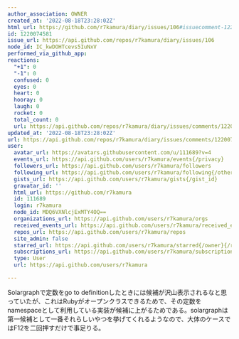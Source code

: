 ```yaml
---
author_association: OWNER
created_at: '2022-08-18T23:28:02Z'
html_url: https://github.com/r7kamura/diary/issues/106#issuecomment-1220074581
id: 1220074581
issue_url: https://api.github.com/repos/r7kamura/diary/issues/106
node_id: IC_kwDOHTcevs5IuNxV
performed_via_github_app: 
reactions:
  "+1": 0
  "-1": 0
  confused: 0
  eyes: 0
  heart: 0
  hooray: 0
  laugh: 0
  rocket: 0
  total_count: 0
  url: https://api.github.com/repos/r7kamura/diary/issues/comments/1220074581/reactions
updated_at: '2022-08-18T23:28:02Z'
url: https://api.github.com/repos/r7kamura/diary/issues/comments/1220074581
user:
  avatar_url: https://avatars.githubusercontent.com/u/111689?v=4
  events_url: https://api.github.com/users/r7kamura/events{/privacy}
  followers_url: https://api.github.com/users/r7kamura/followers
  following_url: https://api.github.com/users/r7kamura/following{/other_user}
  gists_url: https://api.github.com/users/r7kamura/gists{/gist_id}
  gravatar_id: ''
  html_url: https://github.com/r7kamura
  id: 111689
  login: r7kamura
  node_id: MDQ6VXNlcjExMTY4OQ==
  organizations_url: https://api.github.com/users/r7kamura/orgs
  received_events_url: https://api.github.com/users/r7kamura/received_events
  repos_url: https://api.github.com/users/r7kamura/repos
  site_admin: false
  starred_url: https://api.github.com/users/r7kamura/starred{/owner}{/repo}
  subscriptions_url: https://api.github.com/users/r7kamura/subscriptions
  type: User
  url: https://api.github.com/users/r7kamura

---
```

Solargraphで定数をgo to definitionしたときには候補が沢山表示されるなと思っていたが、これはRubyがオープンクラスできるためで、その定数をnamespaceとして利用している実装が候補に上がるためである。solargraphは第一候補として一番それらしいやつを挙げてくれるようなので、大体のケースではF12を二回押すだけで事足りる。
